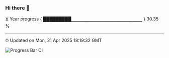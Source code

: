### Hi there 👋

⏳ Year progress { █████████▁▁▁▁▁▁▁▁▁▁▁▁▁▁▁▁▁▁▁▁▁ } 30.35 %

---

⏰ Updated on Mon, 21 Apr 2025 18:19:32 GMT

![Progress Bar CI](https://github.com/liununu/liununu/workflows/Progress%20Bar%20CI/badge.svg)
